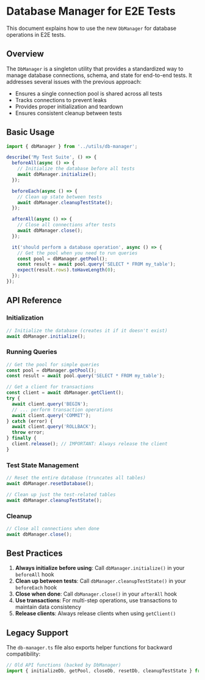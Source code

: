 # Database Manager for E2E Tests

This document explains how to use the new `DbManager` for database operations in E2E tests.

## Overview

The `DbManager` is a singleton utility that provides a standardized way to manage database connections, schema, and state for end-to-end tests. It addresses several issues with the previous approach:

- Ensures a single connection pool is shared across all tests
- Tracks connections to prevent leaks
- Provides proper initialization and teardown
- Ensures consistent cleanup between tests

## Basic Usage

```typescript
import { dbManager } from '../utils/db-manager';

describe('My Test Suite', () => {
  beforeAll(async () => {
    // Initialize the database before all tests
    await dbManager.initialize();
  });

  beforeEach(async () => {
    // Clean up state between tests
    await dbManager.cleanupTestState();
  });

  afterAll(async () => {
    // Close all connections after tests
    await dbManager.close();
  });

  it('should perform a database operation', async () => {
    // Get the pool when you need to run queries
    const pool = dbManager.getPool();
    const result = await pool.query('SELECT * FROM my_table');
    expect(result.rows).toHaveLength(0);
  });
});
```

## API Reference

### Initialization

```typescript
// Initialize the database (creates it if it doesn't exist)
await dbManager.initialize();
```

### Running Queries

```typescript
// Get the pool for simple queries
const pool = dbManager.getPool();
const result = await pool.query('SELECT * FROM my_table');

// Get a client for transactions
const client = await dbManager.getClient();
try {
  await client.query('BEGIN');
  // ... perform transaction operations
  await client.query('COMMIT');
} catch (error) {
  await client.query('ROLLBACK');
  throw error;
} finally {
  client.release(); // IMPORTANT: Always release the client
}
```

### Test State Management

```typescript
// Reset the entire database (truncates all tables)
await dbManager.resetDatabase();

// Clean up just the test-related tables
await dbManager.cleanupTestState();
```

### Cleanup

```typescript
// Close all connections when done
await dbManager.close();
```

## Best Practices

1. **Always initialize before using**: Call `dbManager.initialize()` in your `beforeAll` hook
2. **Clean up between tests**: Call `dbManager.cleanupTestState()` in your `beforeEach` hook
3. **Close when done**: Call `dbManager.close()` in your `afterAll` hook
4. **Use transactions**: For multi-step operations, use transactions to maintain data consistency
5. **Release clients**: Always release clients when using `getClient()`

## Legacy Support

The `db-manager.ts` file also exports helper functions for backward compatibility:

```typescript
// Old API functions (backed by DbManager)
import { initializeDb, getPool, closeDb, resetDb, cleanupTestState } from '../utils/db-manager';
```
